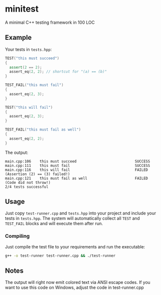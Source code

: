 # minitest
A minimal C++ testing framework in 100 LOC

## Example

Your tests in `tests.hpp`:
```cpp
TEST("this must succeed")
{
  assert(2 == 2);
  assert_eq(2, 2); // shortcut for "(a) == (b)"
}

TEST_FAIL("this must fail")
{
  assert_eq(2, 3);
}

TEST("this will fail")
{
  assert_eq(2, 3);
}

TEST_FAIL("this must fail as well")
{
  assert_eq(2, 2);
}
```

The output:
```
main.cpp:106  	this must succeed                       	SUCCESS
main.cpp:111  	this must fail                          	SUCCESS
main.cpp:116  	this will fail                          	FAILED (Assertion (2) == (3) failed!)
main.cpp:121  	this must fail as well                  	FAILED (Code did not throw!)
2/4 tests successful
```

## Usage
Just copy `test-runner.cpp` and `tests.hpp` into your project and include your tests in `tests.hpp`.
The system will automatically collect all `TEST` and `TEST_FAIL` blocks and will execute them after run.

### Compiling

Just compile the test file to your requirements and run the executable:
```sh
g++ -o test-runner test-runner.cpp && ./test-runner
```

## Notes
The output will right now emit colored text via ANSI escape codes. If you want to use this code on Windows,
adjust the code in test-runner.cpp


